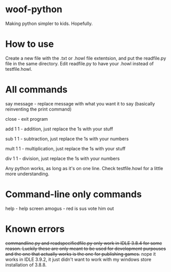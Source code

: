# woof-python
Making python simpler to kids. Hopefully.

# How to use
Create a new file with the .txt or .howl file extentsion, and put the readfile.py file in the same directory. Edit readfile.py to have your .howl instead of testfile.howl.

# All commands
say message - replace message with what you want it to say (basically reinventing the print command)

close - exit program

add 1 1 - addition, just replace the 1s with your stuff

sub 1 1 - subtraction, just replace the 1s with your numbers

mult 1 1 - multiplication, just replace the 1s with your stuff

div 1 1 - division, just replace the 1s with your numbers

Any python works, as long as it's on one line. Check testfile.howl for a little more understanding.
# Command-line only commands
help - help screen
amogus - red is sus vote him out
# Known errors
~~commandline.py and readspecifiedfile.py only work in IDLE 3.8.4 for some reason. Luckily these are only meant to be used for development purpouses and the one that actually works is the one for publishing games.~~ nope it works in IDLE 3.9.2, it just didn't want to work with my windows store installation of 3.8.8.
